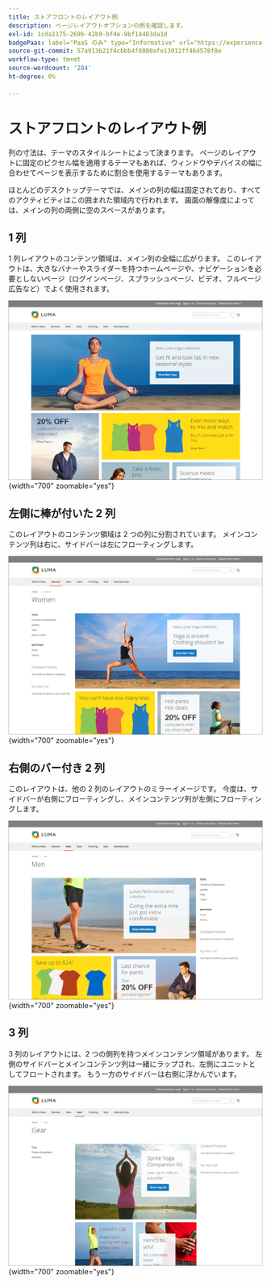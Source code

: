 ```yaml
---
title: ストアフロントのレイアウト例
description: ページレイアウトオプションの例を確認します。
exl-id: 1cda1175-269b-42b9-bf4e-9bf14483da1d
badgePaas: label="PaaS のみ" type="Informative" url="https://experienceleague.adobe.com/ja/docs/commerce/user-guides/product-solutions" tooltip="Adobe Commerce on Cloud プロジェクト（Adobeが管理する PaaS インフラストラクチャ）およびオンプレミスプロジェクトにのみ適用されます。"
source-git-commit: 57a913b21f4cbbb4f0800afe13012ff46d578f8e
workflow-type: tm+mt
source-wordcount: '284'
ht-degree: 0%

---
```


# ストアフロントのレイアウト例

列の寸法は、テーマのスタイルシートによって決まります。 ページのレイアウトに固定のピクセル幅を適用するテーマもあれば、ウィンドウやデバイスの幅に合わせてページを表示するために割合を使用するテーマもあります。

ほとんどのデスクトップテーマでは、メインの列の幅は固定されており、すべてのアクティビティはこの囲まれた領域内で行われます。 画面の解像度によっては、メインの列の両側に空のスペースがあります。

## 1 列

1 列レイアウトのコンテンツ領域は、メイン列の全幅に広がります。 このレイアウトは、大きなバナーやスライダーを持つホームページや、ナビゲーションを必要としないページ（ログインページ、スプラッシュページ、ビデオ、フルページ広告など）でよく使用されます。

![1 列レイアウトの例 &#x200B;](./assets/page-layout-1-col.png){width="700" zoomable="yes"}

## 左側に棒が付いた 2 列

このレイアウトのコンテンツ領域は 2 つの列に分割されています。 メインコンテンツ列は右に、サイドバーは左にフローティングします。

![&#x200B; 左側に棒が付いた 2 つの列の例 &#x200B;](./assets/page-layout-2-col-left-bar.png){width="700" zoomable="yes"}

## 右側のバー付き 2 列

このレイアウトは、他の 2 列のレイアウトのミラーイメージです。 今度は、サイドバーが右側にフローティングし、メインコンテンツ列が左側にフローティングします。

![&#x200B; 右バーのある 2 列の例 &#x200B;](./assets/page-layout-2-col-right-bar.png){width="700" zoomable="yes"}

## 3 列

3 列のレイアウトには、2 つの側列を持つメインコンテンツ領域があります。 左側のサイドバーとメインコンテンツ列は一緒にラップされ、左側にユニットとしてフロートされます。 もう一方のサイドバーは右側に浮かんでいます。

![3 列の例 &#x200B;](./assets/page-layout-3-col.png){width="700" zoomable="yes"}
